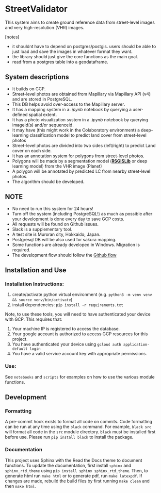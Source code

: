 # StreetValidator

This system aims to create ground reference data from street-level images and very high-resolution (VHR) images.


[notes]
* it shouldnt have to depend on postgres/postgis. users should be able to just load and save the images in whatever format they want.
* the library should just give the core functions as the main goal.
* read from a postgres table into a geodataframe.

## System descriptions

- It builds on GCP.
- Street-level photos are obtained from Mapillary via Mapillary API (v4) and are stored in PostgreSQL.
- This DB helps avoid over-access to the Mapillary server.
- It has a mapping system in a _.ipynb_ notebook by querying a user-defined spatial extent.
- It has a photo visualization system in a _.ipynb_ notebook by querying imageid(s) and/or sequenceid.
- It may have (this might work in the Colaboratory environment) a deep-learning classification model to predict land cover from street-level photos
- Street-level photos are divided into two sides (left/right) to predict Land cover on each side.
- It has an annotation system for polygons from street-level photos.
- Polygons will be made by a segmentation model (**[RSGISLib](http://rsgislib.org/rsgislib_segmentation.html)** or deep learning model) from the VHR image (Planet)
- A polygon will be annotated by predicted LC from nearby street-level photos.
- The algorithm should be developed.

## NOTE

- No need to run this system for 24 hours!
- Turn off the system (including PostgreSQL!) as much as possible after your development is done every day to save GCP costs.
- All requests will be found on Github issues.
- Slack is a supplementary tool.
- A test site is Muroran city, Hokkaido, Japan.
- Postgresql DB will be also used for sakura mapping.
- Some functions are already developed in Windows. Migration is required.
- The development flow should follow the [Github flow](https://docs.github.com/en/get-started/quickstart/github-flow)

## Installation and Use

### Installation Instructions:

1. create/activate python virtual environment (e.g. `python3 -m venv venv && source venv/bin/activate`)
2. install dependencies: `pip install -r requirements.txt`

Note, to use these tools, you will need to have authenticated your device with GCP. This requires that:

1. Your machine IP is registered to access the database.
2. Your google account is authorized to access GCP resources for this project. 
3. You have authenticated your device using `gcloud auth application-default login`
4. You have a valid service account key with appropriate permissions.

### Use:
See `notebooks` and `scripts` for examples on how to use the various module functions.

## Development

### Formatting
A pre-commit hook exists to format all code on commits. Code formatting 
can be run at any time using the `black` command. For example, `black src` will
format all code in the `src` module directory. `black` must be installed
first before use. Please run `pip install black` to install the package.

### Documentation
This project uses Sphinx with the Read the Docs theme to document functions. To update the documentation, first
install `sphinx` and `sphinx_rtd_theme` using `pip install sphinx sphinx_rtd_theme`. Then, 
to generate html run `make html` or to generate pdf, run `make latexpdf`. If changes are made, 
rebuild the build files by first running `make clean` and then `make html`.
